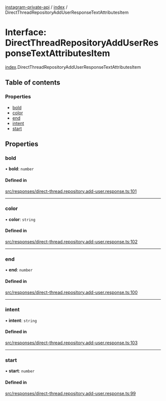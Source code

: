 [instagram-private-api](../../README.md) / [index](../../modules/index.md) / DirectThreadRepositoryAddUserResponseTextAttributesItem

# Interface: DirectThreadRepositoryAddUserResponseTextAttributesItem

[index](../../modules/index.md).DirectThreadRepositoryAddUserResponseTextAttributesItem

## Table of contents

### Properties

- [bold](DirectThreadRepositoryAddUserResponseTextAttributesItem.md#bold)
- [color](DirectThreadRepositoryAddUserResponseTextAttributesItem.md#color)
- [end](DirectThreadRepositoryAddUserResponseTextAttributesItem.md#end)
- [intent](DirectThreadRepositoryAddUserResponseTextAttributesItem.md#intent)
- [start](DirectThreadRepositoryAddUserResponseTextAttributesItem.md#start)

## Properties

### bold

• **bold**: `number`

#### Defined in

[src/responses/direct-thread.repository.add-user.response.ts:101](https://github.com/Nerixyz/instagram-private-api/blob/0e0721c/src/responses/direct-thread.repository.add-user.response.ts#L101)

___

### color

• **color**: `string`

#### Defined in

[src/responses/direct-thread.repository.add-user.response.ts:102](https://github.com/Nerixyz/instagram-private-api/blob/0e0721c/src/responses/direct-thread.repository.add-user.response.ts#L102)

___

### end

• **end**: `number`

#### Defined in

[src/responses/direct-thread.repository.add-user.response.ts:100](https://github.com/Nerixyz/instagram-private-api/blob/0e0721c/src/responses/direct-thread.repository.add-user.response.ts#L100)

___

### intent

• **intent**: `string`

#### Defined in

[src/responses/direct-thread.repository.add-user.response.ts:103](https://github.com/Nerixyz/instagram-private-api/blob/0e0721c/src/responses/direct-thread.repository.add-user.response.ts#L103)

___

### start

• **start**: `number`

#### Defined in

[src/responses/direct-thread.repository.add-user.response.ts:99](https://github.com/Nerixyz/instagram-private-api/blob/0e0721c/src/responses/direct-thread.repository.add-user.response.ts#L99)
